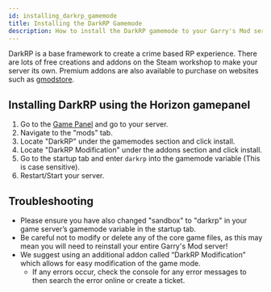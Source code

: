 ```yaml
---
id: installing_darkrp_gamemode
title: Installing the DarkRP Gamemode
description: How to install the DarkRP gamemode to your Garry's Mod server.
---
```


DarkRP is a base framework to create a crime based RP experience. There are lots of free creations and addons on the Steam workshop to make your server its own. Premium addons are also available to purchase on websites such as [gmodstore](https://gmodstore.com).

## Installing DarkRP using the Horizon gamepanel
1. Go to the [Game Panel](https://hrzn.link/panel) and go to your server.
2. Navigate to the "mods" tab.
3. Locate "DarkRP" under the gamemodes section and click install.
4. Locate "DarkRP Modification" under the addons section and click install. 
5. Go to the startup tab and enter `darkrp` into the gamemode variable (This is case sensitive).
6. Restart/Start your server.

## Troubleshooting
* Please ensure you have also changed "sandbox" to "darkrp" in your game server’s gamemode variable in the startup tab.
* Be careful not to modify or delete any of the core game files, as this may mean you will need to reinstall your entire Garry's Mod server!
* We suggest using an additional addon called “DarkRP Modification” which allows for easy modification of the game mode. 
  - If any errors occur, check the console for any error messages to then search the error online or create a ticket.